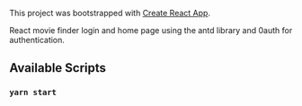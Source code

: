 This project was bootstrapped with [Create React App](https://github.com/facebook/create-react-app).

React movie finder login and home page using the antd library and 0auth for authentication.


## Available Scripts

### `yarn start`

